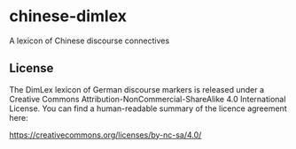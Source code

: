 # chinese-dimlex
A lexicon of Chinese discourse connectives

## License

The DimLex lexicon of German discourse markers is released under a Creative
Commons Attribution-NonCommercial-ShareAlike 4.0 International License.
You can find a human-readable summary of the licence agreement here:

https://creativecommons.org/licenses/by-nc-sa/4.0/
